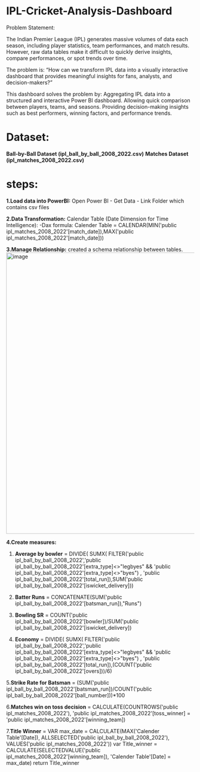 # IPL-Cricket-Analysis-Dashboard
Problem Statement:

The Indian Premier League (IPL) generates massive volumes of data each season, including player statistics, team performances, and match results. However, raw data tables make it difficult to quickly derive insights, compare performances, or spot trends over time.

The problem is: “How can we transform IPL data into a visually interactive dashboard that provides meaningful insights for fans, analysts, and decision-makers?”

This dashboard solves the problem by:
Aggregating IPL data into a structured and interactive Power BI dashboard.
Allowing quick comparison between players, teams, and seasons.
Providing decision-making insights such as best performers, winning factors, and performance trends.

# Dataset:
**Ball-by-Ball Dataset (ipl_ball_by_ball_2008_2022.csv)**
**Matches Dataset (ipl_matches_2008_2022.csv)**

# steps:

**1.Load data into PowerBI:**
Open Power BI - Get Data - Link Folder which contains csv files

**2.Data Transformation:**
Calendar Table (Date Dimension for Time Intelligence):
-Dax formula: Calender Table = CALENDAR(MIN('public ipl_matches_2008_2022'[match_date]),MAX('public ipl_matches_2008_2022'[match_date]))

**3.Manage Relationship:**
created a schema relationship between tables.
<img width="1010" height="753" alt="image" src="https://github.com/user-attachments/assets/3bd1b83b-7d05-4b94-93af-d7289c92ef22" />

**4.Create measures:**
1. **Average by bowler** = DIVIDE(
                SUMX(
                    FILTER('public ipl_ball_by_ball_2008_2022','public ipl_ball_by_ball_2008_2022'[extra_type]<>"legbyes" && 'public ipl_ball_by_ball_2008_2022'[extra_type]<>"byes") , 'public ipl_ball_by_ball_2008_2022'[total_run]),SUM('public ipl_ball_by_ball_2008_2022'[iswicket_delivery]))

2. **Batter Runs** = CONCATENATE(SUM('public ipl_ball_by_ball_2008_2022'[batsman_run]),"Runs")

3. **Bowling SR** = COUNT('public ipl_ball_by_ball_2008_2022'[bowler])/SUM('public ipl_ball_by_ball_2008_2022'[iswicket_delivery])

4. **Economy** = DIVIDE(
                SUMX(
                    FILTER('public ipl_ball_by_ball_2008_2022','public ipl_ball_by_ball_2008_2022'[extra_type]<>"legbyes" && 'public ipl_ball_by_ball_2008_2022'[extra_type]<>"byes") , 'public ipl_ball_by_ball_2008_2022'[total_run]),(COUNT('public ipl_ball_by_ball_2008_2022'[overs]))/6)
   
5.**Strike Rate for Batsman** = (SUM('public ipl_ball_by_ball_2008_2022'[batsman_run])/COUNT('public ipl_ball_by_ball_2008_2022'[ball_number]))*100

6.**Matches win on toss decision** = CALCULATE(COUNTROWS('public ipl_matches_2008_2022'), 'public ipl_matches_2008_2022'[toss_winner] = 'public ipl_matches_2008_2022'[winning_team])

7.**Title Winner** = VAR max_date = CALCULATE(MAX('Calender Table'[Date]), ALLSELECTED('public ipl_ball_by_ball_2008_2022'), VALUES('public ipl_matches_2008_2022'))
var Title_winner = CALCULATE(SELECTEDVALUE('public ipl_matches_2008_2022'[winning_team]), 'Calender Table'[Date] = max_date)
return Title_winner
